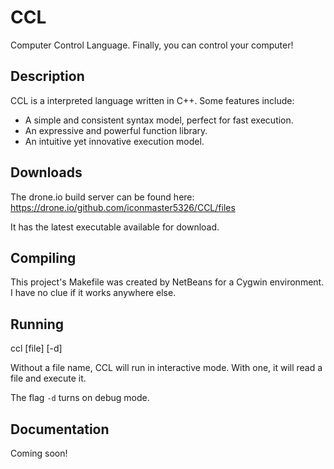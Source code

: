 # CCL
Computer Control Language. Finally, you can control your computer!

## Description

CCL is a interpreted language written in C++. Some features include:

 * A simple and consistent syntax model, perfect for fast execution.
 * An expressive and powerful function library.
 * An intuitive yet innovative execution model.

## Downloads

The drone.io build server can be found here: https://drone.io/github.com/iconmaster5326/CCL/files

It has the latest executable available for download.

## Compiling

This project's Makefile was created by NetBeans for a Cygwin environment. I have no clue if it works anywhere else.

## Running

 ccl [file] [-d]

Without a file name, CCL will run in interactive mode. With one, it will read a file and execute it.

The flag `-d` turns on debug mode.

## Documentation

Coming soon!